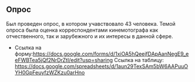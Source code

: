 ## Опрос
Был проведен опрос, в котором учавствовало 43 человека. Темой опроса была оценка корреспондентами кинемотографа как отчественного, так и зарубежного и их интересы в данной сфере.
+ Ссылка на форму:https://docs.google.com/forms/d/1xiOA5hQeejfDApAanNegE9_eeFWBTea5jQf2NrDrZtI/edit?usp=sharing
Ссылка на таблицу: https://docs.google.com/spreadsheets/d/1aun29TexSAm5bW6AAPuuOYH0GpFeuyfzWZKzu0arHno
